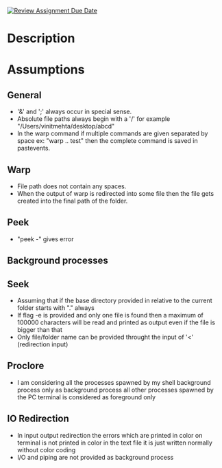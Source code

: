 [![Review Assignment Due Date](https://classroom.github.com/assets/deadline-readme-button-24ddc0f5d75046c5622901739e7c5dd533143b0c8e959d652212380cedb1ea36.svg)](https://classroom.github.com/a/76mHqLr5)
# Description

# Assumptions

## General
- '&' and ';' always occur in special sense.
- Absolute file paths always begin with a '/' for example "/Users/vinitmehta/desktop/abcd"
- In the warp command if multiple commands are given separated by space ex: "warp .. test" then the complete command is saved in pastevents.

## Warp
- File path does not contain any spaces.
- When the output of warp is redirected into some file then the file gets created into the final path of the folder.

## Peek
- "peek -" gives error

## Background processes

## Seek
- Assuming that if the base directory provided in relative to the current folder starts with "." always
- If flag -e is provided and only one file is found then a maximum of 100000 characters will be read and printed as output even if the file is bigger than that
- Only file/folder name can be provided throught the input of '<' (redirection input)

## Proclore
- I am considering all the processes spawned by my shell background process only as background process all other processes spawned by the PC terminal is considered as foreground only

## IO Redirection
- In input output redirection the errors which are printed in color on terminal is not printed in color in the text file it is just written normally without color coding
- I/O and piping are not provided as background process